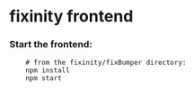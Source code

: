 # fixinity frontend

### Start the frontend:
```
    # from the fixinity/fixBumper directory: 
    npm install
    npm start
```